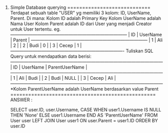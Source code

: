 1. Simple Database querying
============================
Terdapat sebuah table "USER" yg memiliki 3 kolom: ID, UserName, Parent. Di mana:
Kolom ID adalah Primary Key
Kolom UserName adalah Nama User
Kolom Parent adalah ID dari User yang menjadi Creator untuk User tertentu.
eg.
——————————————————————————
| ID | UserName | Parent |
——————————————————————————
| 1 | Ali           | 2 |
| 2 | Budi          | 0 |
| 3 | Cecep         | 1 |
—————————————————————————-
Tuliskan SQL Query untuk mendapatkan data berisi:
——————————————————————————————————
| ID | UserName | ParentUserName |
——————————————————————————————————
| 1 | Ali           | Budi |
| 2 | Budi          | NULL |
| 3 | Cecep         | Ali |
——————————————————————————————————
*Kolom ParentUserName adalah UserName berdasarkan value Parent
=================================================
ANSWER :
    
    SELECT user.ID, user.Username, 
    CASE
        WHEN user1.Username IS NULL THEN 'None'
        ELSE user1.Username
    END AS 'ParentUserName'
    FROM User user 
    LEFT JOIN User user1 ON user.Parent = user1.ID
    ORDER BY user.ID